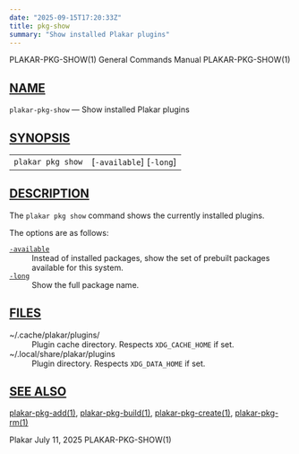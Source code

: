 ```yaml
---
date: "2025-09-15T17:20:33Z"
title: pkg-show
summary: "Show installed Plakar plugins"
---
```

<div class="head" role="doc-pageheader" aria-label="Manual header
  line"><span class="head-ltitle">PLAKAR-PKG-SHOW(1)</span>
  <span class="head-vol">General Commands Manual</span>
  <span class="head-rtitle">PLAKAR-PKG-SHOW(1)</span></div>
<main class="manual-text">
<section class="Sh">
<h2 class="Sh" id="NAME"><a class="permalink" href="#NAME">NAME</a></h2>
<p class="Pp"><code class="Nm">plakar-pkg-show</code> &#x2014;
    <span class="Nd" role="doc-subtitle">Show installed Plakar
  plugins</span></p>
</section>
<section class="Sh">
<h2 class="Sh" id="SYNOPSIS"><a class="permalink" href="#SYNOPSIS">SYNOPSIS</a></h2>
<table class="Nm">
  <tr>
    <td><code class="Nm">plakar pkg show</code></td>
    <td>[<code class="Fl">-available</code>]
      [<code class="Fl">-long</code>]</td>
  </tr>
</table>
</section>
<section class="Sh">
<h2 class="Sh" id="DESCRIPTION"><a class="permalink" href="#DESCRIPTION">DESCRIPTION</a></h2>
<p class="Pp">The <code class="Nm">plakar pkg show</code> command shows the
    currently installed plugins.</p>
<p class="Pp">The options are as follows:</p>
<dl class="Bl-tag">
  <dt id="available"><a class="permalink" href="#available"><code class="Fl">-available</code></a></dt>
  <dd>Instead of installed packages, show the set of prebuilt packages available
      for this system.</dd>
  <dt id="long"><a class="permalink" href="#long"><code class="Fl">-long</code></a></dt>
  <dd>Show the full package name.</dd>
</dl>
</section>
<section class="Sh">
<h2 class="Sh" id="FILES"><a class="permalink" href="#FILES">FILES</a></h2>
<dl class="Bl-tag">
  <dt><span class="Pa">~/.cache/plakar/plugins/</span></dt>
  <dd>Plugin cache directory. Respects <code class="Ev">XDG_CACHE_HOME</code> if
      set.</dd>
  <dt><span class="Pa">~/.local/share/plakar/plugins</span></dt>
  <dd>Plugin directory. Respects <code class="Ev">XDG_DATA_HOME</code> if
    set.</dd>
</dl>
</section>
<section class="Sh">
<h2 class="Sh" id="SEE_ALSO"><a class="permalink" href="#SEE_ALSO">SEE
  ALSO</a></h2>
<p class="Pp"><a class="Xr" href="../plakar-pkg-add/" aria-label="plakar-pkg-add,
    section 1">plakar-pkg-add(1)</a>,
    <a class="Xr" href="../plakar-pkg-build/" aria-label="plakar-pkg-build,
    section 1">plakar-pkg-build(1)</a>,
    <a class="Xr" href="../plakar-pkg-create/" aria-label="plakar-pkg-create,
    section 1">plakar-pkg-create(1)</a>,
    <a class="Xr" href="../plakar-pkg-rm/" aria-label="plakar-pkg-rm, section
    1">plakar-pkg-rm(1)</a></p>
</section>
</main>
<div class="foot" role="doc-pagefooter" aria-label="Manual footer
  line"><span class="foot-left">Plakar</span> <span class="foot-date">July 11,
  2025</span> <span class="foot-right">PLAKAR-PKG-SHOW(1)</span></div>
